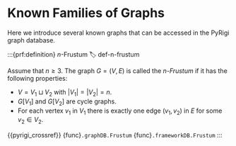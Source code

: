 # Known Families of Graphs

Here we introduce several known graphs that can be accessed in the PyRigi graph database.

:::{prf:definition} $n$-Frustum
:label: def-n-frustum

Assume that $n\geq 3$. The graph $G=(V,E)$ is called the _$n$-Frustum_ if it has the following properties:
* $V = V_1\sqcup V_2$ with $|V_1|=|V_2|=n$.
* $G[V_1]$ and $G[V_2]$ are cycle graphs.
* For each vertex $v_1$ in $V_1$ there is exactly one edge $(v_1,v_2)$ in $E$ for some $v_2 \in V_2$.

{{pyrigi_crossref}} {func}`.graphDB.Frustum`
{func}`.frameworkDB.Frustum`
:::
